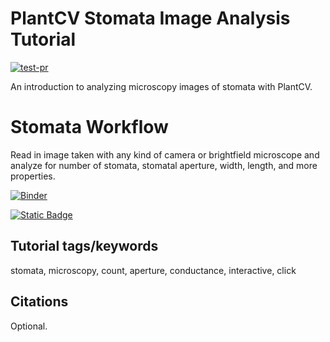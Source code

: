 # PlantCV Stomata Image Analysis Tutorial

[![test-pr](https://github.com/danforthcenter/plantcv-stomata-tutorial/actions/workflows/ci-tests.yml/badge.svg)](https://github.com/danforthcenter/plantcv-stomata-tutorial/actions/workflows/ci-tests.yml)

An introduction to analyzing microscopy images of stomata with PlantCV.

# Stomata Workflow

Read in image taken with any kind of camera or brightfield microscope and analyze for number of stomata, stomatal aperture, width, length, and more properties. 


[![Binder](https://mybinder.org/badge_logo.svg)](https://mybinder.org/v2/gh/danforthcenter/plantcv-stomata-tutorial/HEAD?labpath=index.ipynb)

[![Static Badge](https://img.shields.io/badge/Open%20in%20GitHub-black?logo=github)](https://github.com/danforthcenter/plantcv-stomata-tutorial)

## Tutorial tags/keywords

stomata, microscopy, count, aperture, conductance, interactive, click

## Citations

Optional.
